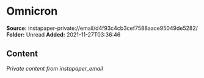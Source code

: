 # Omnicron

**Source:** instapaper-private://email/d4f93c4cb3cef7588aace95049de5282/
**Folder:** Unread
**Added:** 2021-11-27T03:36:46




## Content
*Private content from instapaper_email*
